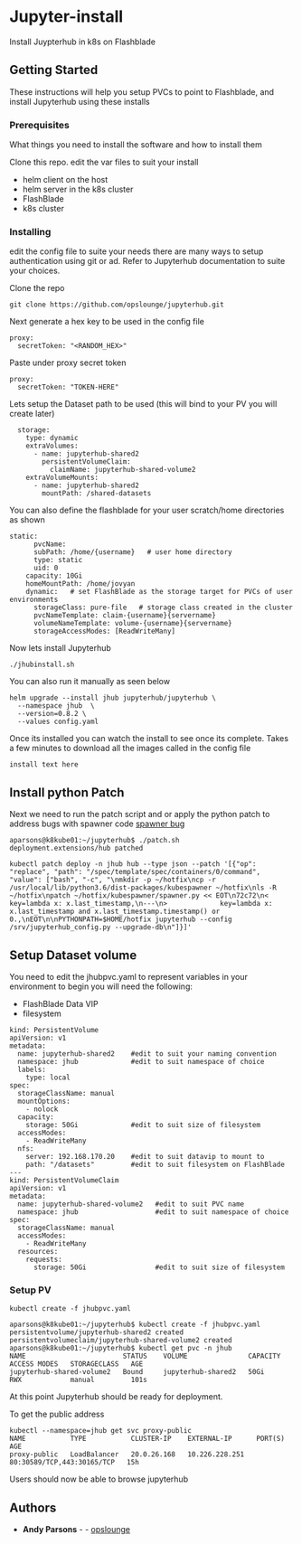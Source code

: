 # Jupyter-install		

Install Juypterhub in k8s on Flashblade 

## Getting Started

These instructions will help you setup PVCs to point to Flashblade, and install 
Jupyterhub using these installs

### Prerequisites

What things you need to install the software and how to install them

Clone this repo. edit the var files to suit your install

- helm client on the host
- helm server in the k8s cluster
- FlashBlade
- k8s cluster


### Installing

edit the config file to suite your needs
there are many ways to setup authentication using git or ad. Refer to Jupyterhub documentation to suite your choices. 

Clone the repo

```
git clone https://github.com/opslounge/jupyterhub.git
```

Next generate a hex key to be used in the config file

```
proxy:
  secretToken: "<RANDOM_HEX>"
```

Paste under proxy secret token

```
proxy:
  secretToken: "TOKEN-HERE"
```


Lets setup the Dataset path to be used (this will bind to your PV you will create later)

```
  storage:
    type: dynamic
    extraVolumes:
      - name: jupyterhub-shared2
        persistentVolumeClaim:
          claimName: jupyterhub-shared-volume2
    extraVolumeMounts:
      - name: jupyterhub-shared2
        mountPath: /shared-datasets
```
You can also define the flashblade for your user scratch/home directories as shown

```
static:
      pvcName:
      subPath: /home/{username}   # user home directory
      type: static
      uid: 0
    capacity: 10Gi
    homeMountPath: /home/jovyan
    dynamic:   # set FlashBlade as the storage target for PVCs of user environments
      storageClass: pure-file   # storage class created in the cluster
      pvcNameTemplate: claim-{username}{servername}
      volumeNameTemplate: volume-{username}{servername}
      storageAccessModes: [ReadWriteMany]
```


Now lets install Jupyterhub

```
./jhubinstall.sh
```

You can also run it manually as seen below 
```
helm upgrade --install jhub jupyterhub/jupyterhub \
  --namespace jhub  \
  --version=0.8.2 \
  --values config.yaml
```

Once its installed you can watch the install to see once its complete. 
Takes a few minutes to download all the images called in the config file

```
install text here
```
## Install python Patch
Next we need to run the patch script and or apply the python patch
to address bugs with spawner code [spawner bug]( https://github.com/jupyterhub/kubespawner/issues/354)

```
aparsons@k8kube01:~/jupyterhub$ ./patch.sh
deployment.extensions/hub patched
```

```
kubectl patch deploy -n jhub hub --type json --patch '[{"op": "replace", "path": "/spec/template/spec/containers/0/command", "value": ["bash", "-c", "\nmkdir -p ~/hotfix\ncp -r /usr/local/lib/python3.6/dist-packages/kubespawner ~/hotfix\nls -R ~/hotfix\npatch ~/hotfix/kubespawner/spawner.py << EOT\n72c72\n<             key=lambda x: x.last_timestamp,\n---\n>             key=lambda x: x.last_timestamp and x.last_timestamp.timestamp() or 0.,\nEOT\n\nPYTHONPATH=$HOME/hotfix jupyterhub --config /srv/jupyterhub_config.py --upgrade-db\n"]}]'
```


## Setup Dataset volume


You need to edit the jhubpvc.yaml to represent variables in your environment
to begin you will need the following: 
- FlashBlade Data VIP
- filesystem


```
kind: PersistentVolume
apiVersion: v1
metadata:
  name: jupyterhub-shared2    #edit to suit your naming convention
  namespace: jhub             #edit to suit namespace of choice
  labels:
    type: local
spec:
  storageClassName: manual
  mountOptions:
    - nolock
  capacity:
    storage: 50Gi             #edit to suit size of filesystem
  accessModes:
    - ReadWriteMany
  nfs:
    server: 192.168.170.20    #edit to suit datavip to mount to
    path: "/datasets"         #edit to suit filesystem on FlashBlade
---
kind: PersistentVolumeClaim
apiVersion: v1
metadata:
  name: jupyterhub-shared-volume2   #edit to suit PVC name
  namespace: jhub                   #edit to suit namespace of choice
spec:
  storageClassName: manual
  accessModes:
    - ReadWriteMany
  resources:
    requests:
      storage: 50Gi                 #edit to suit size of filesystem
```


### Setup PV

```
kubectl create -f jhubpvc.yaml
```
```
aparsons@k8kube01:~/jupyterhub$ kubectl create -f jhubpvc.yaml
persistentvolume/jupyterhub-shared2 created
persistentvolumeclaim/jupyterhub-shared-volume2 created
aparsons@k8kube01:~/jupyterhub$ kubectl get pvc -n jhub
NAME                        STATUS    VOLUME               CAPACITY   ACCESS MODES   STORAGECLASS   AGE
jupyterhub-shared-volume2   Bound     jupyterhub-shared2   50Gi       RWX            manual         101s

```

At this point Jupyterhub should be ready for deployment. 

To get the public address 
```
kubectl --namespace=jhub get svc proxy-public
NAME           TYPE           CLUSTER-IP    EXTERNAL-IP      PORT(S)                      AGE
proxy-public   LoadBalancer   20.0.26.168   10.226.228.251   80:30589/TCP,443:30165/TCP   15h
```

Users should now be able to browse jupyterhub



## Authors

* **Andy Parsons** - - [opslounge](https://github.com/opslounge)





